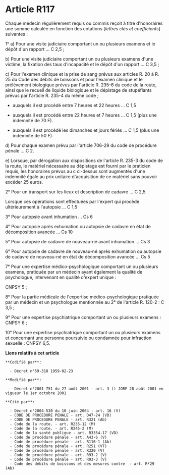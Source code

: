 # Article R117

Chaque médecin régulièrement requis ou commis reçoit à titre d'honoraires une somme calculée en fonction des cotations
[*lettres clés et coefficients*] suivantes :

1° a) Pour une visite judiciaire comportant un ou plusieurs examens et le dépôt d'un rapport ... C 2,5 ;

b) Pour une visite judiciaire comportant un ou plusieurs examens d'une victime, la fixation des taux d'incapacité et le dépôt
d'un rapport ... C 3,5 ;

c) Pour l'examen clinique et la prise de sang prévus aux articles R. 20 à R. 25 du Code des débits de boissons et pour
l'examen clinique et le prélèvement biologique prévus par l'article R. 235-6 du code de la route, ainsi que le recueil de
liquide biologique et le dépistage de stupéfiants prévus par l'article R. 235-4 du même code ;

- auxquels il est procédé entre 7 heures et 22 heures ... C 1,5

- auxquels il est procédé entre 22 heures et 7 heures ... C 1,5 (plus une indemnité de 70 F).

- auxquels il est procédé les dimanches et jours fériés ... C 1,5 (plus une indemnité de 50 F).

d) Pour chaque examen prévu par l'article 706-29 du code de procédure pénale ... C 2.

e) Lorsque, par dérogation aux dispositions de l'article R. 235-3 du code de la route, le matériel nécessaire au dépistage
est fourni par le praticien requis, les honoraires prévus au c ci-dessus sont augmentés d'une indemnité égale au prix
unitaire d'acquisition de ce matériel sans pouvoir excéder 25 euros.

2° Pour un transport sur les lieux et description de cadavre ... C 2,5

Lorsque ces opérations sont effectuées par l'expert qui procède ultérieurement à l'autopsie ... C 1,5

3° Pour autopsie avant inhumation ... Cs 6

4° Pour autopsie après exhumation ou autopsie de cadavre en état de décomposition avancée ... Cs 10

5° Pour autopsie de cadavre de nouveau-né avant inhumation ... Cs 3

6° Pour autopsie de cadavre de nouveau-né après exhumation ou autopsie de cadavre de nouveau-né en état de décomposition
avancée ... Cs 5

7° Pour une expertise médico-psychologique comportant un ou plusieurs examens, pratiquée par un médecin ayant également la
qualité de psychologue, intervenant en qualité d'expert unique :

CNPSY 5 ;

8° Pour la partie médicale de l'expertise médico-psychologique pratiquée par un médecin et un psychologue mentionnée au 2° de
l'article R. 120-2 : C 3,5 ;

9° Pour une expertise psychiatrique comportant un ou plusieurs examens : CNPSY 6 ;

10° Pour une expertise psychiatrique comportant un ou plusieurs examens et concernant une personne poursuivie ou condamnée
pour infraction sexuelle : CNPSY 6,5.

**Liens relatifs à cet article**

	**Codifié par**:

	  - Décret n°59-318 1959-02-23

	**Modifié par**:

	  - Décret n°2001-751 du 27 août 2001 - art. 3 () JORF 28 août 2001 en vigueur le 1er octobre 2001

	**Cité par**:

	  - Décret n°2004-530 du 10 juin 2004 - art. 16 (V)
	  - CODE DE PROCEDURE PENALE - art. D47-24 (VD)
	  - CODE DE PROCEDURE PENALE - art. R321 (Ab)
	  - Code de la route. - art. R235-12 (M)
	  - Code de la route. - art. R245-2 (M)
	  - Code de la santé publique - art. R3354-17 (VD)
	  - Code de procédure pénale - art. A43-6 (V)
	  - Code de procédure pénale - art. R116-1 (Ab)
	  - Code de procédure pénale - art. R251 (VT)
	  - Code de procédure pénale - art. R320 (V)
	  - Code de procédure pénale - art. R93-2 (V)
	  - Code de procédure pénale - art. R93-3 (V)
	  - Code des débits de boissons et des mesures contre  - art. R*29 (Ab)

